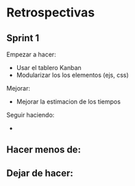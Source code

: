 # Retrospectivas

## Sprint 1

Empezar a hacer:
- Usar el tablero Kanban
- Modularizar los los elementos (ejs, css) 

Mejorar:
- Mejorar la estimacion de los tiempos

Seguir haciendo:

-

Hacer menos de:
-

Dejar de hacer:
-